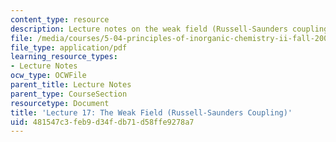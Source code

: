 ```yaml
---
content_type: resource
description: Lecture notes on the weak field (Russell-Saunders coupling).
file: /media/courses/5-04-principles-of-inorganic-chemistry-ii-fall-2008/481547c3feb9d34fdb71d58ffe9278a7_lecture_17.pdf
file_type: application/pdf
learning_resource_types:
- Lecture Notes
ocw_type: OCWFile
parent_title: Lecture Notes
parent_type: CourseSection
resourcetype: Document
title: 'Lecture 17: The Weak Field (Russell-Saunders Coupling)'
uid: 481547c3-feb9-d34f-db71-d58ffe9278a7
---
```

